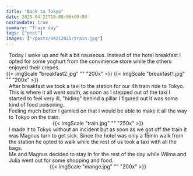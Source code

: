 ```yaml
---
title: "Back to Tokyo"
date: 2025-04-21T18:08:06+09:00
noshowdate: true
summary: "Train day"
tags: ["post"]
images: ["/posts/04212025/train.jpg"]
---
```




<div style="display:flex; justify-content: center">
<div style="flex-basis: 97%">
Today I woke up and felt a bit nauseous. Instead of the hotel breakfast I opted for some yoghurt from the convinience store while the others enjoyed their crepes. 
</div>
</div>
<div style="display:flex; justify-content: center; flex-wrap: wrap">
{{< imgScale "breakfast2.jpg" "" "200x" >}}
{{< imgScale "breakfast1.jpg" "" "200x" >}}
</div>


<div style="display:flex; justify-content: center">
<div style="flex-basis: 97%">
After breakfast we took a taxi to the station for our 4h train ride to Tokyo. This is where it all went south, as soon as I stepped out of the taxi I started to feel very ill, "hiding" behind a pillar I figured out it was some kind of food poisoning.<br>
Feeling much better I gamled on that I would be able to make it all the way to Tokyo on the train. 
</div>
</div>
<div style="display:flex; justify-content: center; flex-wrap: wrap">
{{< imgScale "train.jpg" "" "250x" >}}
</div>


<div style="display:flex; justify-content: center">
<div style="flex-basis: 97%">
I made it to Tokyo without an incident but as soon as we got off the train it was Magnus turn to get sick. Since the hotel was only a 15min walk from the station he opted to walk while the rest of us took a taxi with all the bags.<br>
Me and Magnus decided to stay in for the rest of the day while Wilma and Julia went out for some shopping and food. 
</div>
</div>
<div style="display:flex; justify-content: center; flex-wrap: wrap">
{{< imgScale "mange.jpg" "" "200x" >}}


</div>
